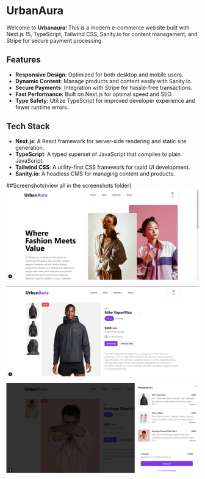 # UrbanAura

Welcome to **Urbanaura**! This is a modern e-commerce website built with Next.js 15, TypeScript, Tailwind CSS, Sanity.io for content management, and Stripe for secure payment processing.

## Features

- **Responsive Design**: Optimized for both desktop and mobile users.
- **Dynamic Content**: Manage products and content easily with Sanity.io.
- **Secure Payments**: Integration with Stripe for hassle-free transactions.
- **Fast Performance**: Built on Next.js for optimal speed and SEO.
- **Type Safety**: Utilize TypeScript for improved developer experience and fewer runtime errors.

## Tech Stack

- **Next.js**: A React framework for server-side rendering and static site generation.
- **TypeScript**: A typed superset of JavaScript that compiles to plain JavaScript.
- **Tailwind CSS**: A utility-first CSS framework for rapid UI development.
- **Sanity.io**: A headless CMS for managing content and products.

##Screenshots(view all in the screenshots folder)
![alt text](homePage.png)

![alt text](image.png)

![alt text](image-1.png)

